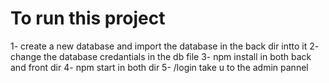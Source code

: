 # To run this project
1- create a new database and import the database in the back dir intto it 
2- change the database credantials in the db file
3- npm install in both back and front dir
4- npm start in both dir 
5- /login take u to the admin pannel